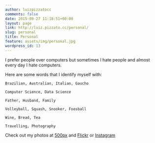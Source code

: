 ```yaml
---
author: luizpizzatocc
comments: false
date: 2015-09-27 11:18:51+00:00
layout: page
link: http://luiz.pizzato.cc/personal/
slug: personal
title: Personal
feature: assets/img/personal.jpg
wordpress_id: 13
---
```


I prefer people over computers but sometimes I hate people and almost every day I hate computers.

Here are some words that I identify myself with:


    Brazilian, Australian, Italian, Gaucho

    Computer Science, Data Science

    Father, Husband, Family

    Volleyball, Squash, Snooker, Foosball

    Wine, Bread, Tea

    Travelling, Photography


Check out my photos at [500px](http://500px.com/kinho) and [Flickr](http://www.flickr.com/photos/kinho) or [Instagram](https://www.instagram.com/kinhopizzato/)

